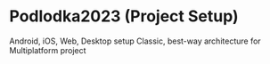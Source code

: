 # Podlodka2023 (Project Setup)
Android, iOS, Web, Desktop setup
Classic, best-way architecture for Multiplatform project
